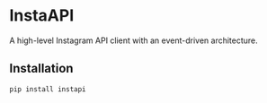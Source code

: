 # InstaAPI

A high-level Instagram API client with an event-driven architecture.

## Installation

```bash
pip install instapi
```
